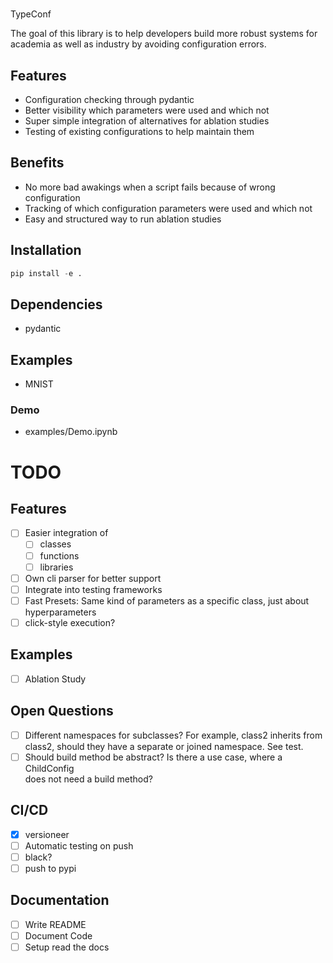 #
TypeConf

The goal of this library is to help developers build more robust systems for
academia as well as industry by avoiding configuration errors.


## Features
- Configuration checking through pydantic
- Better visibility which parameters were used and which not
- Super simple integration of alternatives for ablation studies
- Testing of existing configurations to help maintain them


## Benefits
- No more bad awakings when a script fails because of wrong configuration
- Tracking of which configuration parameters were used and which not
- Easy and structured way to run ablation studies


## Installation
```python
pip install -e .
```
## Dependencies
- pydantic

## Examples
- MNIST
### Demo
- examples/Demo.ipynb


# TODO
## Features
- [ ] Easier integration of
    - [ ] classes
    - [ ] functions
    - [ ] libraries
- [ ] Own cli parser for better support
- [ ] Integrate into testing frameworks
- [ ] Fast Presets: Same kind of parameters as a specific class, just about hyperparameters
- [ ] click-style execution?

## Examples
- [ ] Ablation Study


## Open Questions
- [ ] Different namespaces for subclasses? For example, 
class2 inherits from class2, should they have a separate or joined namespace. See test.
- [ ] Should build method be abstract? Is there a use case, where a ChildConfig  
does not need a build method?

## CI/CD
- [x] versioneer
- [ ] Automatic testing on push
- [ ] black?
- [ ] push to pypi

## Documentation
- [ ] Write README
- [ ] Document Code
- [ ] Setup read the docs

